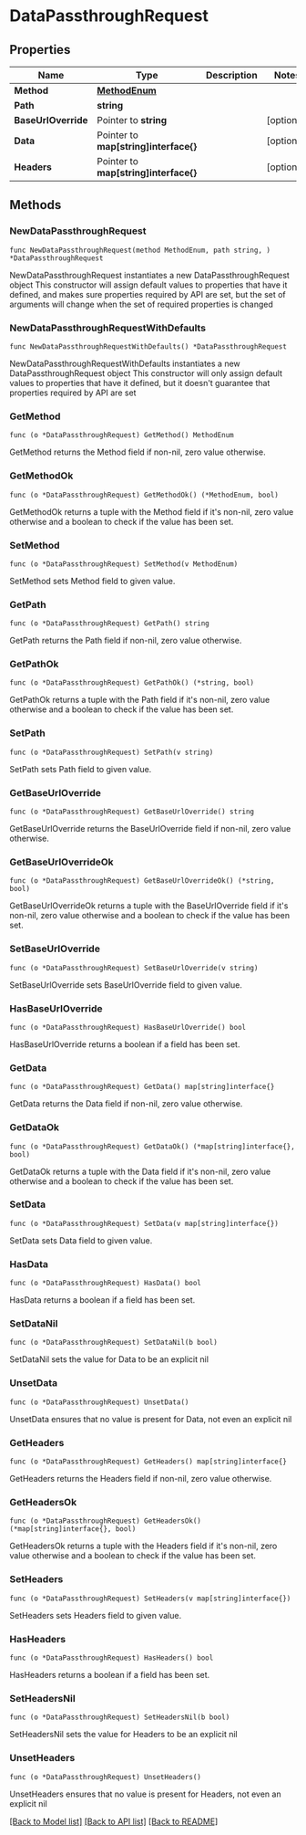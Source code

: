 # DataPassthroughRequest

## Properties

Name | Type | Description | Notes
------------ | ------------- | ------------- | -------------
**Method** | [**MethodEnum**](MethodEnum.md) |  | 
**Path** | **string** |  | 
**BaseUrlOverride** | Pointer to **string** |  | [optional] 
**Data** | Pointer to **map[string]interface{}** |  | [optional] 
**Headers** | Pointer to **map[string]interface{}** |  | [optional] 

## Methods

### NewDataPassthroughRequest

`func NewDataPassthroughRequest(method MethodEnum, path string, ) *DataPassthroughRequest`

NewDataPassthroughRequest instantiates a new DataPassthroughRequest object
This constructor will assign default values to properties that have it defined,
and makes sure properties required by API are set, but the set of arguments
will change when the set of required properties is changed

### NewDataPassthroughRequestWithDefaults

`func NewDataPassthroughRequestWithDefaults() *DataPassthroughRequest`

NewDataPassthroughRequestWithDefaults instantiates a new DataPassthroughRequest object
This constructor will only assign default values to properties that have it defined,
but it doesn't guarantee that properties required by API are set

### GetMethod

`func (o *DataPassthroughRequest) GetMethod() MethodEnum`

GetMethod returns the Method field if non-nil, zero value otherwise.

### GetMethodOk

`func (o *DataPassthroughRequest) GetMethodOk() (*MethodEnum, bool)`

GetMethodOk returns a tuple with the Method field if it's non-nil, zero value otherwise
and a boolean to check if the value has been set.

### SetMethod

`func (o *DataPassthroughRequest) SetMethod(v MethodEnum)`

SetMethod sets Method field to given value.


### GetPath

`func (o *DataPassthroughRequest) GetPath() string`

GetPath returns the Path field if non-nil, zero value otherwise.

### GetPathOk

`func (o *DataPassthroughRequest) GetPathOk() (*string, bool)`

GetPathOk returns a tuple with the Path field if it's non-nil, zero value otherwise
and a boolean to check if the value has been set.

### SetPath

`func (o *DataPassthroughRequest) SetPath(v string)`

SetPath sets Path field to given value.


### GetBaseUrlOverride

`func (o *DataPassthroughRequest) GetBaseUrlOverride() string`

GetBaseUrlOverride returns the BaseUrlOverride field if non-nil, zero value otherwise.

### GetBaseUrlOverrideOk

`func (o *DataPassthroughRequest) GetBaseUrlOverrideOk() (*string, bool)`

GetBaseUrlOverrideOk returns a tuple with the BaseUrlOverride field if it's non-nil, zero value otherwise
and a boolean to check if the value has been set.

### SetBaseUrlOverride

`func (o *DataPassthroughRequest) SetBaseUrlOverride(v string)`

SetBaseUrlOverride sets BaseUrlOverride field to given value.

### HasBaseUrlOverride

`func (o *DataPassthroughRequest) HasBaseUrlOverride() bool`

HasBaseUrlOverride returns a boolean if a field has been set.

### GetData

`func (o *DataPassthroughRequest) GetData() map[string]interface{}`

GetData returns the Data field if non-nil, zero value otherwise.

### GetDataOk

`func (o *DataPassthroughRequest) GetDataOk() (*map[string]interface{}, bool)`

GetDataOk returns a tuple with the Data field if it's non-nil, zero value otherwise
and a boolean to check if the value has been set.

### SetData

`func (o *DataPassthroughRequest) SetData(v map[string]interface{})`

SetData sets Data field to given value.

### HasData

`func (o *DataPassthroughRequest) HasData() bool`

HasData returns a boolean if a field has been set.

### SetDataNil

`func (o *DataPassthroughRequest) SetDataNil(b bool)`

 SetDataNil sets the value for Data to be an explicit nil

### UnsetData
`func (o *DataPassthroughRequest) UnsetData()`

UnsetData ensures that no value is present for Data, not even an explicit nil
### GetHeaders

`func (o *DataPassthroughRequest) GetHeaders() map[string]interface{}`

GetHeaders returns the Headers field if non-nil, zero value otherwise.

### GetHeadersOk

`func (o *DataPassthroughRequest) GetHeadersOk() (*map[string]interface{}, bool)`

GetHeadersOk returns a tuple with the Headers field if it's non-nil, zero value otherwise
and a boolean to check if the value has been set.

### SetHeaders

`func (o *DataPassthroughRequest) SetHeaders(v map[string]interface{})`

SetHeaders sets Headers field to given value.

### HasHeaders

`func (o *DataPassthroughRequest) HasHeaders() bool`

HasHeaders returns a boolean if a field has been set.

### SetHeadersNil

`func (o *DataPassthroughRequest) SetHeadersNil(b bool)`

 SetHeadersNil sets the value for Headers to be an explicit nil

### UnsetHeaders
`func (o *DataPassthroughRequest) UnsetHeaders()`

UnsetHeaders ensures that no value is present for Headers, not even an explicit nil

[[Back to Model list]](../README.md#documentation-for-models) [[Back to API list]](../README.md#documentation-for-api-endpoints) [[Back to README]](../README.md)


